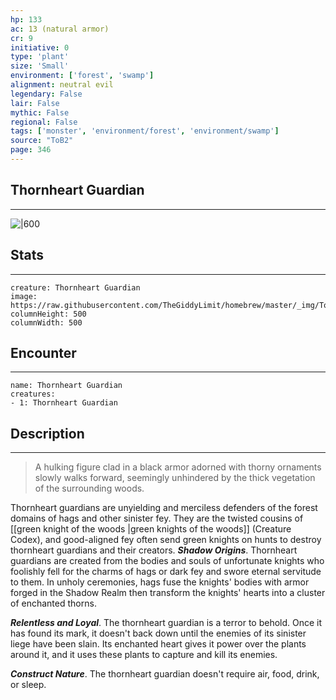```yaml
---
hp: 133
ac: 13 (natural armor)
cr: 9
initiative: 0
type: 'plant'    
size: 'Small'
environment: ['forest', 'swamp']
alignment: neutral evil
legendary: False
lair: False
mythic: False
regional: False
tags: ['monster', 'environment/forest', 'environment/swamp']
source: "ToB2"
page: 346
---
```


## Thornheart Guardian
---

![|600](https://raw.githubusercontent.com/TheGiddyLimit/homebrew/master/_img/ToB2/creature/Thornheart%20Guardian.webp)

## Stats
---

```statblock
creature: Thornheart Guardian
image: https://raw.githubusercontent.com/TheGiddyLimit/homebrew/master/_img/ToB2/creature/token/Thornheart%20Guardian%20%28Token%29.png
columnHeight: 500
columnWidth: 500
```

## Encounter
---

```encounter-table
name: Thornheart Guardian
creatures:
- 1: Thornheart Guardian
```

## Description
---
>A hulking figure clad in a black armor adorned with thorny ornaments slowly walks forward, seemingly unhindered by the thick vegetation of the surrounding woods.

Thornheart guardians are unyielding and merciless defenders of the forest domains of hags and other sinister fey. They are the twisted cousins of [[green knight of the woods \|green knights of the woods]] (Creature Codex), and good-aligned fey often send green knights on hunts to destroy thornheart guardians and their creators.
**_Shadow Origins_**. Thornheart guardians are created from the bodies and souls of unfortunate knights who foolishly fell for the charms of hags or dark fey and swore eternal servitude to them. In unholy ceremonies, hags fuse the knights' bodies with armor forged in the Shadow Realm then transform the knights' hearts into a cluster of enchanted thorns.

**_Relentless and Loyal_**. The thornheart guardian is a terror to behold. Once it has found its mark, it doesn't back down until the enemies of its sinister liege have been slain. Its enchanted heart gives it power over the plants around it, and it uses these plants to capture and kill its enemies.

**_Construct Nature_**. The thornheart guardian doesn't require air, food, drink, or sleep.







